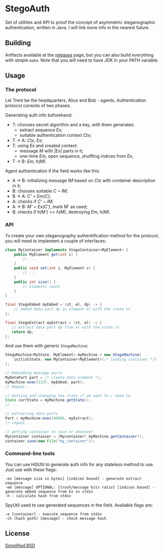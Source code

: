 # StegoAuth
Set of utilities and API to proof the concept of asymmetric steganographic authentication, written in Java. I will link more info in the nearest future.

## Building
Artifacts available at the [releases](https://github.com/LabunskyA/StegoAuth/releases) page, but you can also build everything with simple `make`. Note that you will need to have JDK in your PATH variable.

## Usage
### The protocol
Let Trent be the headquarters, Alice and Bob - agents. Authentication protocol consists of two phases.

Generating auth info beforehand:
- T: chooses secret algorithm and a key, with them generates:
  - extract sequence *Ex*;
  - suitable authentication context *Ctx*;
- T -> A: *Ctx, Ex*;
- T: using *Ex* and created context:
  - message *M* with *|Ex|* parts in it;
  - one-time *Em*, open sequence, shuffling indices from *Ex*;
- T -> B: *Em, h(M)*.

Agent authentication if the field works like this:
- A -> B: initializing message *IM* based on *Ctx* with container description in it;
- B: chooses suitable *C ~ IM*;
- B -> A: *C' = Em(C)*;
- A: checks if *C' ~ IM*;
- A -> B: *M' = Ex(C')*, mark M' as used;
- B: checks if *h(M') == h(M)*, destroying *Em, h(M)*.

### API
To create your own steganography authentification method for the protocol, you will need to implement a couple of interfaces:
~~~java
class MyContainer implements StegoContainer<MyElement> {
    public MyElement get(int i) {
        // ...
    }
    public void set(int i, MyElement v) {
        // ...
    }
    public int size() {
        // elements count
    }
}

final StegoEmbed myEmbed = (st, el, dp) -> {
    // embed data part dp in element el with the state st
};

final StegoExtract myExtract = (st, el) -> {
   // extract data part dp from el with the state st
   return dp;
};
~~~

And use them with generic `StegoMachine`:
~~~java
StegoMachine<MyState, MyElement> myMachine = new StegoMachine(
    initialState, new MyContainer<MyElement>(/* loading container */)
);

// Embedding message parts
MyDataPart part = /* create data element */;
myMachine.exec(1337, myEmbed, part);
// Repeat...

// Getting and changing the state if we want to / need to
State currState = myMachine.getState();
// ...

// extracting data parts
Part = myMachine.exec(80085, myExtract);
// repeat...

// getting container to save or whatever
MyContainer container = (Mycontainer) myMachine.getContainer();
container.save(new File("my_container"));
~~~

### Command-line tools
You can use HQUtil to generate auth info for any stateless method to use.
Just use with these flags:
~~~
-ex [message size in bytes] [indices bound] - generate extract sequence
-em [message] OPTIONAL: [trash/message bits ratio] [indices bound] - generate embed sequence from Ex in stdin
-h - calculate hash from stdin
~~~ 

SpyUtil used to use generated sequences in the field.
Available flags are:
~~~
-e [container] - execute sequence from stdin
-ch [hash path] [message] - check message hash
~~~

## License
[Simplified BSD](LICENCE)
